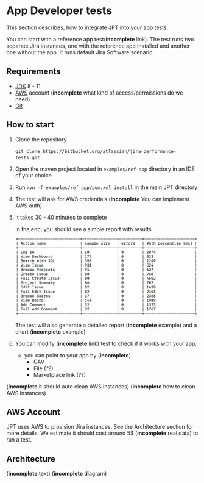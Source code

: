 # App Developer tests

This section describes, how to integrate [JPT](../../README.md) into your app tests.

You can start with a reference app test(**incomplete** link). The test runs two separate Jira instances, 
one with the reference app installed and another one without the app. It runs default Jira Software scenario.

## Requirements

 - [JDK](http://openjdk.java.net/) 8 - 11
 - [AWS](https://aws.amazon.com/) account (**incomplete** what kind of access/permissions do we need)
 - [Git](https://git-scm.com/)

## How to start

1. Clone the repository

    ```
    git clone https://bitbucket.org/atlassian/jira-performance-tests.git
    ```

2. Open the maven project located in `examples/ref-app` directory in an IDE of your choice
3. Run `mvn -f examples/ref-app/pom.xml install` in the main JPT directory
4. The test will ask for AWS credentials (**incomplete** You can implement AWS auth)
5. It takes 30 - 40 minutes to complete
 
    In the end, you should see a simple report with results

    ![Plain text report](plain-text-report.png)

    The test will also generate a detailed report (**incomplete** example) and a chart (**incomplete** example)
 
6. You can modify (**incomplete** link) test to check if it works with your app.
    - you can point to your app by (**incomplete**)
      - GAV
      - File (??)
      - Marketplace link (??)

(**incomplete** it should auto clean AWS instances) 
(**incomplete** how to clean AWS instances) 

## AWS Account

JPT uses AWS to provision Jira instances. See the Architecture section for more details.
We estimate it should cost around 5$ (**incomplete** real data) to run a test.

## Architecture

(**incomplete** text)
(**incomplete** diagram)